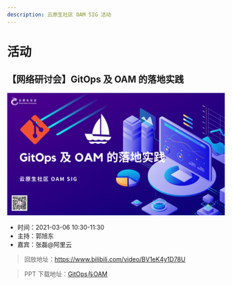 ```yaml
---
description: 云原生社区 OAM SIG 活动
---
```


# 活动

## 【网络研讨会】GitOps 及 OAM 的落地实践

![](resource/event-gitops&oam.png)

- 时间：2021-03-06 10:30-11:30
- 主持：郭旭东
- 嘉宾：张磊@阿里云

>回放地址：https://www.bilibili.com/video/BV1eK4y1D78U

>PPT 下载地址：[GitOps与OAM](https://raw.githubusercontent.com/cloudnativeto/sig-oam/main/docs/event/resource/GitOps与OAM.pdf)